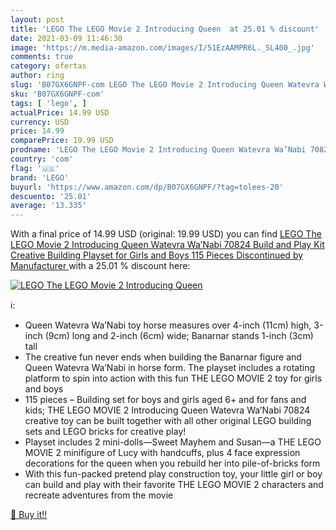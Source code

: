 ```yaml
---
layout: post
title: 'LEGO The LEGO Movie 2 Introducing Queen  at 25.01 % discount'
date: 2021-03-09 11:46:30
image: 'https://m.media-amazon.com/images/I/51EzAAMPR6L._SL400_.jpg'
comments: true
category: ofertas
author: ring
slug: 'B07GX6GNPF-com LEGO The LEGO Movie 2 Introducing Queen Watevra Wa’Nabi...'
sku: 'B07GX6GNPF-com'
tags: [ 'lego', ]
actualPrice: 14.99 USD
currency: USD
price: 14.99
comparePrice: 19.99 USD
prodname: 'LEGO The LEGO Movie 2 Introducing Queen Watevra Wa’Nabi 70824 Build and Play Kit Creative Building Playset for Girls and Boys  115 Pieces   Discontinued by Manufacturer '
country: 'com'
flag: '🇺🇸'
brand: 'LEGO'
buyurl: 'https://www.amazon.com/dp/B07GX6GNPF/?tag=tolees-20'
descuento: '25.01'
average: '13.335'
---
```


With a final price of 14.99 USD (original: 19.99 USD) you can find [LEGO The LEGO Movie 2 Introducing Queen Watevra Wa’Nabi 70824 Build and Play Kit Creative Building Playset for Girls and Boys  115 Pieces   Discontinued by Manufacturer ](https://www.amazon.com/dp/B07GX6GNPF/?tag=tolees-20) with a  25.01 % discount here:

[![LEGO The LEGO Movie 2 Introducing Queen ](https://m.media-amazon.com/images/I/51EzAAMPR6L._SL400_.jpg)](https://www.amazon.com/dp/B07GX6GNPF/?tag=tolees-20)

ℹ️:

- Queen Watevra Wa’Nabi toy horse measures over 4-inch (11cm) high, 3-inch (9cm) long and 2-inch (6cm) wide; Banarnar stands 1-inch (3cm) tall
- The creative fun never ends when building the Banarnar figure and Queen Watevra Wa’Nabi in horse form. The playset includes a rotating platform to spin into action with this fun THE LEGO MOVIE 2 toy for girls and boys
- 115 pieces – Building set for boys and girls aged 6+ and for fans and kids; THE LEGO MOVIE 2 Introducing Queen Watevra Wa’Nabi 70824 creative toy can be built together with all other original LEGO building sets and LEGO bricks for creative play!
- Playset includes 2 mini-dolls—Sweet Mayhem and Susan—a THE LEGO MOVIE 2 minifigure of Lucy with handcuffs, plus 4 face expression decorations for the queen when you rebuild her into pile-of-bricks form
- With this fun-packed pretend play construction toy, your little girl or boy can build and play with their favorite THE LEGO MOVIE 2 characters and recreate adventures from the movie

[🛒 Buy it!!](https://www.amazon.com/dp/B07GX6GNPF/?tag=tolees-20)
